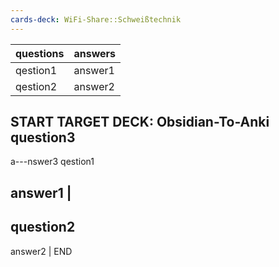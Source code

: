 ```yaml
---
cards-deck: WiFi-Share::Schweißtechnik
---
```


| questions | answers |
| --------- | ------- |
| qestion1 | answer1 |
| qestion2  | answer2 |

START
TARGET DECK: Obsidian-To-Anki
question3
---
a---nswer3
qestion1

answer1 |
---
question2
---
answer2 |
END